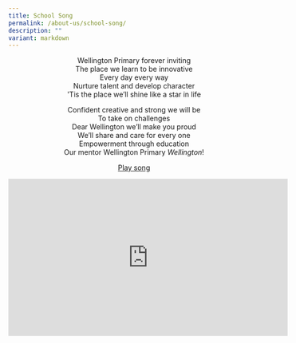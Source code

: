 ```yaml
---
title: School Song
permalink: /about-us/school-song/
description: ""
variant: markdown
---
```

<center> Wellington Primary forever inviting <br>
The place we learn to be innovative <br>
Every day every way <br>
Nurture talent and develop character <br>
'Tis the place we’ll shine like a star in life

<p> 

Confident creative and strong we will be <br>
To take on challenges <br>
Dear Wellington we’ll make you proud <br>
We’ll share and care for every one <br>
Empowerment through education <br>
Our mentor Wellington Primary&nbsp;*Wellington*!
</p><p>

<a href="https://for.edu.sg/wtps-song">Play song</a><br>

<iframe allowfullscreen="" allow="accelerometer; clipboard-write; encrypted-media; gyroscope; picture-in-picture; web-share" frameborder="0" title="Wellington Primary Schools Song" src="https://www.youtube.com/embed/TyCLzMuR7Z4?si=CdEZo_cL4-FTR6g0?&amp;autoplay=1" height="315" width="560"></iframe>
</p></center>
